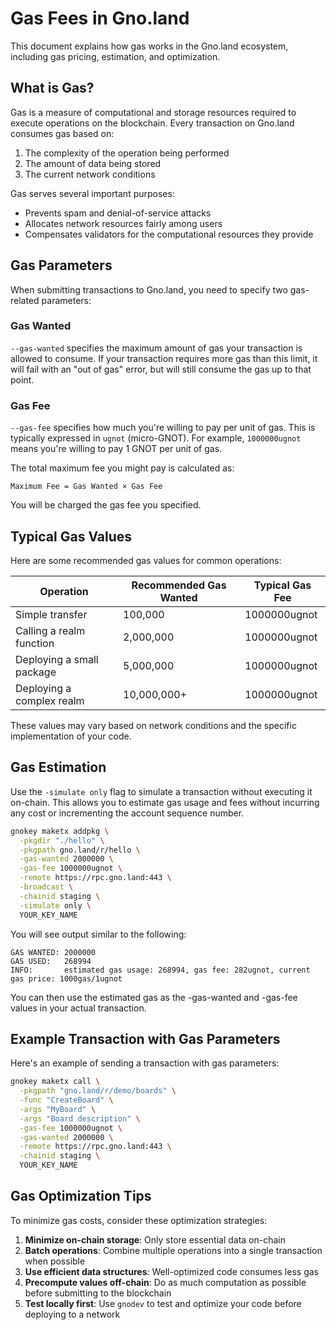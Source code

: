 # Gas Fees in Gno.land

This document explains how gas works in the Gno.land ecosystem, including gas
pricing, estimation, and optimization.

## What is Gas?

Gas is a measure of computational and storage resources required to execute
operations on the blockchain. Every transaction on Gno.land consumes gas based
on:

1. The complexity of the operation being performed
2. The amount of data being stored
3. The current network conditions

Gas serves several important purposes:
- Prevents spam and denial-of-service attacks
- Allocates network resources fairly among users
- Compensates validators for the computational resources they provide

## Gas Parameters

When submitting transactions to Gno.land, you need to specify two gas-related parameters:

### Gas Wanted

`--gas-wanted` specifies the maximum amount of gas your transaction is allowed
to consume. If your transaction requires more gas than this limit, it will fail
with an "out of gas" error, but will still consume the gas up to that point.

### Gas Fee

`--gas-fee` specifies how much you're willing to pay per unit of gas. This is
typically expressed in `ugnot` (micro-GNOT). For example, `1000000ugnot` means
you're willing to pay 1 GNOT per unit of gas.

The total maximum fee you might pay is calculated as:
```
Maximum Fee = Gas Wanted × Gas Fee
```

You will be charged the gas fee you specified.

## Typical Gas Values

Here are some recommended gas values for common operations:

| Operation | Recommended Gas Wanted | Typical Gas Fee |
|-----------|------------------------|----------------|
| Simple transfer | 100,000 | 1000000ugnot |
| Calling a realm function | 2,000,000 | 1000000ugnot |
| Deploying a small package | 5,000,000 | 1000000ugnot |
| Deploying a complex realm | 10,000,000+ | 1000000ugnot |

These values may vary based on network conditions and the specific
implementation of your code.

## Gas Estimation

Use the `-simulate only` flag to simulate a transaction without executing it
on-chain. This allows you to estimate gas usage and fees without incurring
any cost or incrementing the account sequence number.

```bash
gnokey maketx addpkg \
  -pkgdir "./hello" \
  -pkgpath gno.land/r/hello \
  -gas-wanted 2000000 \
  -gas-fee 1000000ugnot \
  -remote https://rpc.gno.land:443 \
  -broadcast \
  -chainid staging \
  -simulate only \
  YOUR_KEY_NAME
```
You will see output similar to the following:
```
GAS WANTED: 2000000
GAS USED:   268994
INFO:       estimated gas usage: 268994, gas fee: 282ugnot, current gas price: 1000gas/1ugnot
```
You can then use the estimated gas as the -gas-wanted and -gas-fee values in your
actual transaction.

## Example Transaction with Gas Parameters

Here's an example of sending a transaction with gas parameters:

```bash
gnokey maketx call \
  -pkgpath "gno.land/r/demo/boards" \
  -func "CreateBoard" \
  -args "MyBoard" \
  -args "Board description" \
  -gas-fee 1000000ugnot \
  -gas-wanted 2000000 \
  -remote https://rpc.gno.land:443 \
  -chainid staging \
  YOUR_KEY_NAME
```

## Gas Optimization Tips

To minimize gas costs, consider these optimization strategies:

1. **Minimize on-chain storage**: Only store essential data on-chain
2. **Batch operations**: Combine multiple operations into a single transaction when possible
3. **Use efficient data structures**: Well-optimized code consumes less gas
4. **Precompute values off-chain**: Do as much computation as possible before submitting to the blockchain
5. **Test locally first**: Use `gnodev` to test and optimize your code before deploying to a network
